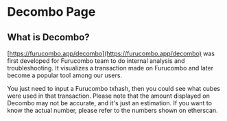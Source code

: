 # Decombo Page

## What is Decombo?

[https://furucombo.app/decombo](https://furucombo.app/decombo) was first developed for Furucombo team to do internal analysis and troubleshooting. It visualizes a transaction made on Furucombo and later become a popular tool among our users.&#x20;

You just need to input a Furucombo txhash, then you could see what cubes were used in that transaction. Please note that the amount displayed on Decombo may not be accurate, and it's just an estimation. If you want to know the actual number, please refer to the numbers shown on etherscan.

